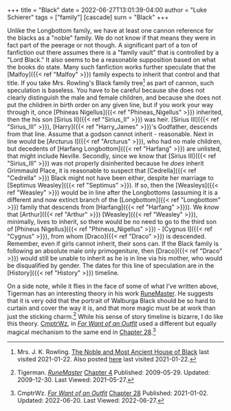 +++
title = "Black"
date = 2022-06-27T13:01:39-04:00
author = "Luke Schierer"
tags = ["family"]
[cascade]
  surn = "Black"
+++

Unlike the Longbottom family, we have at least one cannon reference for the
blacks as a "noble" family.  We do not know if that means they were in fact
part of the peerage or not though.  A significant part of a ton of fanfiction
out there assumes there is a "family vault" that is controlled by a "Lord
Black." It also seems to be a reasonable supposition based on what the books do
state.  Many such fanfiction works further speculate that the 
[Malfoy]({{< ref "Malfoy" >}}) family expects to inherit that control and that
title.  If you take Mrs. Rowling's Black family tree[^210122-26] as part of
cannon, such speculation is baseless.  You have to be careful because she does
not clearly distinguish the male and female children, and because she does not
put the children in birth order on any given line, but if you work your way
through it, once [Phineas Nigellus]({{< ref "Phineas_Nigellus" >}}) inherited,
then the his son [Sirius II]({{< ref "Sirius_II" >}}) was heir.
[Sirius III]({{< ref "Sirius_III" >}}), [Harry]({{< ref "Harry_James" >}})'s
Godfather, descends from that line.  Assume that a godson cannot inherit -
reasonable.  Next in line would be [Arcturus I]({{< ref "Arcturus" >}}), who
had no male children, but decedents of [Harfang Longbottom]({{< ref "Harfang" >}}) 
are unlisted, that might include Neville.  Secondly, since we know that [Sirius
III]({{< ref "Sirius_III" >}}) was not properly disinherited because he *does*
inherit Grimmauld Place, it is reasonable to suspect that [Cedrella]({{< ref "Cedrella" >}}) 
Black might not have been either, despite her marriage to 
[Septimus Weasley]({{< ref "Septimus" >}}).  If so, then the 
[Weasleys]({{< ref "Weasley" >}}) would be in line after the Longbottoms
(assuming it is a different and now extinct branch of the 
[Longbottom]({{< ref "Longbottom" >}}) family that descends from 
[Harfang]({{< ref "Harfang" >}})).  We *know* that [Arthur]({{< ref "Arthur" >}})
[Weasley]({{< ref "Weasley" >}}), minimally, lives to inherit, so there would
be no need to go to the third son of [Phineus Nigellus]({{< ref "Phineus_Nigellus" >}}) - 
[Cygnus I]({{< ref "Cygnus" >}}), from whom [Draco]({{< ref "Draco" >}}) is
descended.  Remember, even if girls cannot inherit, their sons can.   If the
Black family is following an absolute male only primogeniture, then 
[Draco]({{< ref "Draco" >}}) would still be unable to inherit as he is in line
via his mother, who would be disqualified by gender.  The dates for this line
of speculation are in the [History]({{< ref "History" >}}) timeline.

On a side note, while it flies in the face of some of what I've written above,
Tigerman has an interesting theory in his work [RuneMaster][RMff1].  He suggests
that it is very odd that the portrait of Walburga Black should be so hard to
curtain and cover the way it is, and that more magic must be at work than just
the sticking charm.[^210527-1] While his sense of story timeline is bizarre, I
do like this theory.  [CmptrWz][CW1], in _[For Want of an Outfit][FWO1]_ used a
different but equally magical mechanism to the same end in [Chapter
28][FWOC28-1].[^220627-1]

[CW1]: https://archiveofourown.org/users/CmptrWz/pseuds/CmptrWz

[FWO1]: https://archiveofourown.org/works/28507302/

[FWO2]: https://archiveofourown.org/works/28507302/

[FWOC28-1]: https://archiveofourown.org/works/28507302/chapters/78741424

[^220627-1]: CmptrWz. _[For Want of an Outfit][FWO2]_ 
    [Chapter 28](https://archiveofourown.org/works/28507302/chapters/78741424)
    Published: 2021-01-02. Updated: 2022-06-20.  Last Viewed: 2022-06-27.

[^210527-1]: Tigerman. _[RuneMaster](https://www.fanfiction.net/s/5077573)_
    [Chapter 4](https://www.fanfiction.net/s/5077573/4/RuneMaster)
    Published: 2009-05-29. Updated: 2009-12-30. Last Viewed: 2021-05-27.

[RMff1]: https://www.fanfiction.net/s/5077573

[^210122-26]: Mrs. J. K. Rowling.
    [The Noble and Most Ancient House of Black](https://i.imgur.com/GbPzUmg.jpg)
    last visited 2021-01-22.  Also posted
    [here](https://static.wikia.nocookie.net/harrypotter/images/4/4f/JKRBlackFamilyTree.jpg/revision/latest/scale-to-width-down/1000?cb=20120710010553)
    last visited 2021-01-22.


